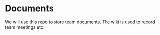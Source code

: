 Documents
=========

We will use this repo to store team documents. The wiki is used to record team meetings etc.
